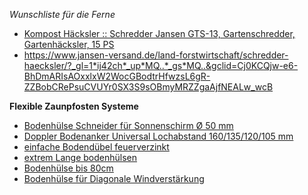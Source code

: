 *Wunschliste für die Ferne*

- [Kompost Häcksler :: Schredder Jansen GTS-13, Gartenschredder, Gartenhäcksler, 15 PS ](https://www.jansen-versand.de/land-forstwirtschaft/schredder-haecksler/377/schredder-jansen-gts-13-gartenschredder-gartenhaecksler-15-ps?gad_source=1&gclid=Cj0KCQjw-e6-BhDmARIsAOxxlxXbhqqdOnEAfqECHOheM43vVUpPY-aof_rnEvgrm_hffENje6ubtecaAmPWEALw_wcB)
- https://www.jansen-versand.de/land-forstwirtschaft/schredder-haecksler/?_gl=1*ij42ch*_up*MQ..*_gs*MQ..&gclid=Cj0KCQjw-e6-BhDmARIsAOxxlxW2WocGBodtrHfwzsL6gR-ZZBobCRePsuCVUYr0SX3S9sOBmyMRZZgaAjfNEALw_wcB

**Flexible Zaunpfosten Systeme**
-  [Bodenhülse Schneider für Sonnenschirm Ø 50 mm](https://www.hornbach.de/p/bodenhuelse-schneider-fuer-sonnenschirm-o-50-mm/6571358/)
-  [Doppler Bodenanker Universal Lochabstand 160/135/120/105 mm](https://www.obi.de/p/9444324/doppler-bodenanker-universal-lochabstand-160-135-120-105-mm?preselectedKp=true)
-  [einfache Bodendübel feuerverzinkt](https://www.manufactum.de/bodenduebel-feuerverzinkt-a27043/)
- [extrem Lange bodenhülsen](https://www.zaun-nagel.de/xxl-bodenhuelse-zum-eindrehen.html)
- [Bodenhülse bis 80cm](https://www.zaun-nagel.de/bodenhuelse-zum-einschlagen-mit-einschubrohr.html)
- [Bodenhülse für Diagonale Windverstärkung](https://www.zaun-nagel.de/bodenhuelse-zum-einschlagen-mit-kopfplatte-laenge-500-mm.html)

